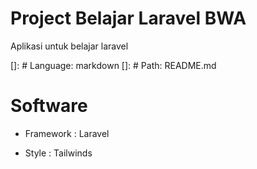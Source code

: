 # Project Belajar Laravel BWA

Aplikasi untuk belajar laravel

[]: # Language: markdown
[]: # Path: README.md


# Software

- Framework : Laravel

- Style : Tailwinds

